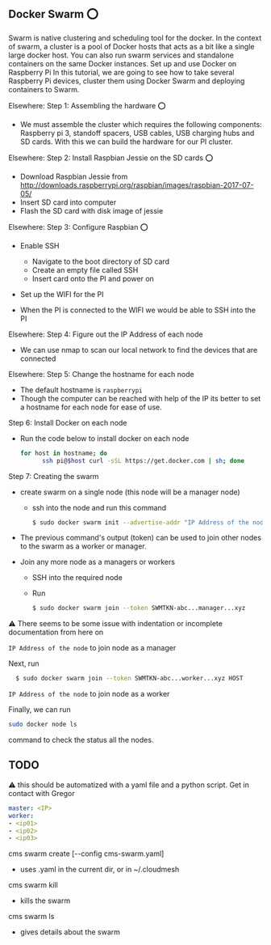## Docker Swarm :o:

Swarm is native clustering and scheduling tool for the docker. In the
context of swarm, a cluster is a pool of Docker hosts that acts as a
bit like a single large docker host. You can also run swarm services
and standalone containers on the same Docker instances. Set up and use
Docker on Raspberry Pi In this tutorial, we are going to see how to
take several Raspberry Pi devices, cluster them using Docker Swarm and
deploying containers to Swarm.

Elsewhere: Step 1: Assembling the hardware :o:

* We must assemble the cluster which requires the following
  components: Raspberry pi 3, standoff spacers, USB cables, USB
  charging hubs and SD cards. With this we can build the hardware for
  our PI cluster.
	
Elsewhere: Step 2: Install Raspbian Jessie on the SD cards :o:

* Download Raspbian Jessie from <http://downloads.raspberrypi.org/raspbian/images/raspbian-2017-07-05/>
* Insert SD card into computer
* Flash the SD card with disk image of jessie

Elsewhere: Step 3: Configure Raspbian :o:

* Enable SSH

  * Navigate to the boot directory of SD card 
  * Create an empty file called SSH
  * Insert card onto the PI and power on

* Set up the WIFI for the PI
* When the PI is connected to the WIFI we would be able to SSH into the PI

Elsewhere: Step 4: Figure out the IP Address of each node

* We can use nmap to scan our local network to find the devices that are connected

Elsewhere: Step 5: Change the hostname for each node

* The default hostname is `raspberrypi`
* Though the computer can be reached with help of the IP its better to set a 
  hostname for each node for ease of use. 

Step 6: Install Docker on each node
* Run the code below to install docker on each node

  ```bash
  for host in hostname; do
        ssh pi@$host curl -sSL https://get.docker.com | sh; done
  ```
        
Step 7: Creating the swarm



* create swarm on a single node (this node will be a manager node) 

  * ssh into the node and run this command

    ```bash 
	$ sudo docker swarm init --advertise-addr "IP Address of the node"
    ```
    
* The previous command's output (token) can be used to join other nodes to the 
  swarm as a worker or manager.
* Join any more node as a managers or workers
  
  * SSH into the required node
  * Run 

    ```bash
    $ sudo docker swarm join --token SWMTKN-abc...manager...xyz 
    ```
      
:warning: There seems to be some issue with indentation or incomplete documentation from here on

`IP Address of the node` to join node as a manager

Next, run

```bash
  $ sudo docker swarm join --token SWMTKN-abc...worker...xyz HOST
```
  
`IP Address of the node` to join node as a worker

Finally, we can run

```bash
sudo docker node ls
```

command to check the status all the 
nodes.


## TODO


:warning: this should be automatized with a yaml file and a python
script. Get in contact with Gregor

```yaml
master: <IP>
worker:
- <ip01>
- <ip02>
- <ip03>
```

cms swarm create [--config cms-swarm.yaml]

* uses .yaml in the current dir, or in ~/.cloudmesh

cms swarm kill

* kills the swarm

cms swarm ls

* gives details about the swarm


